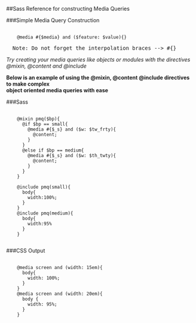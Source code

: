 ##Sass Reference for constructing Media Queries

###Simple Media Query Construction
<pre>
  <code>
    @media #{$media} and ($feature: $value){}   
  </code>
  Note: Do not forget the interpolation braces --> #{}
</pre>

*Try creating your media queries like objects or modules with the directives @mixin, @content and @include* 

**Below is an example of using the @mixin, @content @include directives to make complex  
object oriented media queries with ease**  

###Sass
<pre>
  <code>
    @mixin pmq($bp){
      @if $bp == small{ 
        @media #{$_s} and ($w: $tw_frty){ 
          @content; 
        }
      }
      @else if $bp == medium{ 
        @media #{$_s} and ($w: $th_twty){ 
          @content; 
        }
      }
    }
    
    @include pmq(small){
      body{
        width:100%;
      }
    }
    @include pmq(medium){
      body{
        width:95%
      }
    }
  </code>
</pre>

###CSS Output
<pre>
  <code>
    @media screen and (width: 15em){
      body{
        width: 100%;
      }
    }
    @media screen and (width: 20em){
      body {
        width: 95%;
      }
    }
  </code>
</pre>


